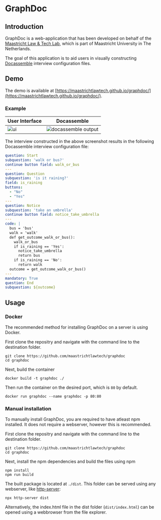 # GraphDoc

## Introduction

GraphDoc is a web-application that has been developed on behalf of the [Maastricht Law & Tech Lab](https://github.com/maastrichtlawtech/), which is part of Maastricht University in The Netherlands.

The goal of this application is to aid users in visually constructing [Docassemble](https://github.com/jhpyle/docassemble/) interview configuration files.

## Demo
The demo is available at [https://maastrichtlawtech.github.io/graphdoc/](https://maastrichtlawtech.github.io/graphdoc/).

### Example

User Interface | Docassemble
-- | --
![ui](https://user-images.githubusercontent.com/50321538/174894290-6d5a6e41-4966-406d-9537-3bdf127eb63b.png) | ![docassemble output](https://user-images.githubusercontent.com/50321538/173640275-d485c7cb-06a4-4eae-93a6-0aa080d208a5.png)

The interview constructed in the above screenshot results in the following Docassemble interview configuration file:
```yaml
question: Start
subquestion: 'walk or bus?'
continue button field: walk_or_bus
---
question: Question
subquestion: 'is it raining?'
field: is_raining
buttons:
  - "No"
  - "Yes"
---
question: Notice
subquestion: 'take an umbrella'
continue button field: notice_take_umbrella
---
code: |
  bus = 'bus'
  walk = 'walk'
  def get_outcome_walk_or_bus():
    walk_or_bus
    if is_raining == 'Yes':
      notice_take_umbrella
      return bus
    if is_raining == 'No':
      return walk
  outcome = get_outcome_walk_or_bus()
---
mandatory: True
question: End
subquestion: ${outcome}
```


## Usage         

### Docker

The recommended method for installing GraphDoc on a server is using Docker.

First clone the repositry and navigate with the command line to the destination folder.
```
git clone https://github.com/maastrichtlawtech/graphdoc
cd graphdoc
```

Next, build the container
```
docker build -t graphdoc ./
```

Then run the container on the desired port, which is `80` by default.

```
docker run graphdoc --name graphdoc -p 80:80
```

### Manual installation

To manually install GraphDoc, you are required to have atleast npm installed. It does not require a webserver, however this is recommended.

First clone the repositry and navigate with the command line to the destination folder.
```
git clone https://github.com/maastrichtlawtech/graphdoc
cd graphdoc
```

Next, install the npm dependencies and build the files using npm
```
npm install
npm run build
```

The built package is located at `./dist`. This folder can be served using any webserver, like [http-server](https://www.npmjs.com/package/http-server):
```
npx http-server dist
```

Alternatively, the index.html file in the dist folder (`dist/index.html`) can be opened using a webbrowser from the file explorer.
